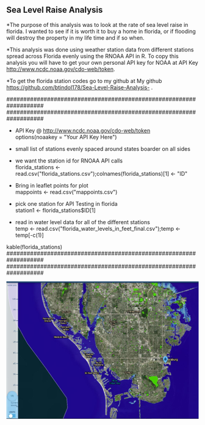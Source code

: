
## Sea Level Raise Analysis

*The purpose of this analysis was to look at the rate of sea level raise in florida. 
I wanted to see if it is worth it to buy a home in florida, or if flooding will destroy the property in my life time and if so when. 

*This analysis was done using weather station data from different stations spread across Florida evenly using the RNOAA API in R. 
To copy this analysis you will have to get your own personal API key for NOAA at API Key http://www.ncdc.noaa.gov/cdo-web/token. 

*To get the florida station codes go to my github at My github https://github.com/btindol178/Sea-Level-Raise-Analysis- .

###################################################################
###################################################################
* API Key @  http://www.ncdc.noaa.gov/cdo-web/token <br>
options(noaakey = "Your API Key Here") <br> 

* small list of stations evenly spaced around states boarder on all sides <br>
* we want the station id for RNOAA API calls  <br>
florida_stations <- read.csv("florida_stations.csv");colnames(florida_stations)[1] <- "ID" <br>

* Bring in leaflet points for plot <br>
mappoints <- read.csv("mappoints.csv") <br>

* pick one station for API Testing in florida <br>
station1 <- florida_stations$ID[1] <br>

* read in water level data for all of the different stations <br>
temp <- read.csv("florida_water_levels_in_feet_final.csv");temp <- temp[-c(1)] <br>

kable(florida_stations) <br> 
###################################################################
###################################################################




![Caption for the picture.](https://raw.githubusercontent.com/btindol178/Sea-Level-Raise-Analysis-/main/st_peters_1_foot.JPG)


